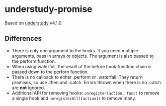 # understudy-promise

Based on [understudy](https://github.com/bmeck/understudy) v4.1.0.

## Differences

- There is only one argument to the hooks. If you need multiple arguments, pass in arrays or objects. The argument is also passed to the perform function.
- When using waterfall, the result of the before hook function chain is passed down to the perforn function.
- There is no callback to either .perform or .waterfall. They return promises, so use .then and .catch. Errors thrown when there is no .catch are **not** ignored.
- Additional API for removing hooks: `unregister(action, func)` to remove a single hook and `unregisterAll([action])` to remove many.
